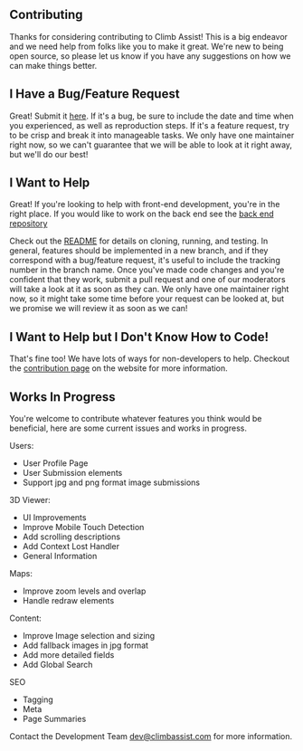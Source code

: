 ## Contributing

Thanks for considering contributing to Climb Assist! This is a big endeavor and we need help from folks like you to make
it great. We're new to being open source, so please let us know if you have any suggestions on how we can make things
better.

## I Have a Bug/Feature Request

Great! Submit it [here](https://github.com/ClimbAssist/ClimbAssistUI/issues). If it's a bug, be sure to include the date and time when you experienced, as
well as reproduction steps. If it's a feature request, try to be crisp and break it into manageable tasks. We only have
one maintainer right now, so we can't guarantee that we will be able to look at it right away, but we'll do our best!

## I Want to Help

Great! If you're looking to help with front-end development, you're in the right place. If you would like to work on the back end see the
[back end repository](https://github.com/ClimbAssist/ClimbAssistService)

Check out the [README](README.md) for details on cloning, running, and testing. In general, features should be
implemented in a new branch, and if they correspond with a bug/feature request, it's useful to include the tracking
number in the branch name. Once you've made code changes and you're confident that they work, submit a pull request and
one of our moderators will take a look at it as soon as they can. We only have one maintainer right now, so it might
take some time before your request can be looked at, but we promise we will review it as soon as we can!

## I Want to Help but I Don't Know How to Code!

That's fine too! We have lots of ways for non-developers to help. Checkout the
[contribution page](https://climbassist.com/contribute) on the website for more information.

## Works In Progress

You're welcome to contribute whatever features you think would be beneficial, here are some current issues and works in progress.

Users:

- User Profile Page
- User Submission elements
- Support jpg and png format image submissions

3D Viewer:

- UI Improvements
- Improve Mobile Touch Detection
- Add scrolling descriptions
- Add Context Lost Handler
- General Information

Maps:

- Improve zoom levels and overlap
- Handle redraw elements

Content:

- Improve Image selection and sizing
- Add fallback images in jpg format
- Add more detailed fields
- Add Global Search

SEO

- Tagging
- Meta
- Page Summaries

Contact the Development Team [dev@climbassist.com](mailto:dev@climbassist.com) for more information.
